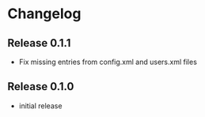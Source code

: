 # Changelog

## Release 0.1.1
* Fix missing entries from config.xml and users.xml files

## Release 0.1.0
* initial release
